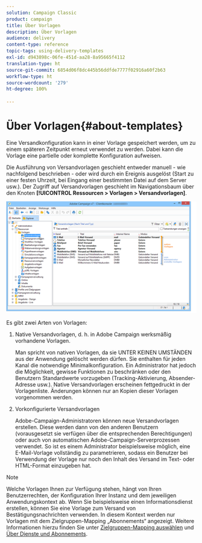 ```yaml
---
solution: Campaign Classic
product: campaign
title: Über Vorlagen
description: Über Vorlagen
audience: delivery
content-type: reference
topic-tags: using-delivery-templates
exl-id: d943898c-06fe-451d-aa28-8a95665f4112
translation-type: ht
source-git-commit: 6854d06f8dc445b56ddfde7777f02916a60f2b63
workflow-type: ht
source-wordcount: '279'
ht-degree: 100%

---
```


# Über Vorlagen{#about-templates}

Eine Versandkonfiguration kann in einer Vorlage gespeichert werden, um zu einem späteren Zeitpunkt erneut verwendet zu werden. Dabei kann die Vorlage eine partielle oder komplette Konfiguration aufweisen.

Die Ausführung von Versandvorlagen geschieht entweder manuell - wie nachfolgend beschrieben - oder wird durch ein Ereignis ausgelöst (Start zu einer festen Uhrzeit, bei Eingang einer bestimmten Datei auf dem Server usw.). Der Zugriff auf Versandvorlagen geschieht im Navigationsbaum über den Knoten **[!UICONTROL Ressourcen > Vorlagen > Versandvorlagen]**.

![](assets/s_user_template_list.png)

Es gibt zwei Arten von Vorlagen:

1. Native Versandvorlagen, d. h. in Adobe Campaign werksmäßig vorhandene Vorlagen.

   Man spricht von nativen Vorlagen, da sie UNTER KEINEN UMSTÄNDEN aus der Anwendung gelöscht werden dürfen. Sie enthalten für jeden Kanal die notwendige Minimalkonfiguration. Ein Administrator hat jedoch die Möglichkeit, gewisse Funktionen zu beschränken oder den Benutzern Standardwerte vorzugeben (Tracking-Aktivierung, Absender-Adresse usw.). Native Versandvorlagen erscheinen fettgedruckt in der Vorlagenliste. Änderungen können nur an Kopien dieser Vorlagen vorgenommen werden.

1. Vorkonfigurierte Versandvorlagen

   Adobe-Campaign-Administratoren können neue Versandvorlagen erstellen. Diese werden dann von den anderen Benutzern (vorausgesetzt sie verfügen über die entsprechenden Berechtigungen) oder auch von automatischen Adobe-Campaign-Serverprozessen verwendet. So ist es einem Administrator beispielsweise möglich, eine E-Mail-Vorlage vollständig zu parametrieren, sodass ein Benutzer bei Verwendung der Vorlage nur noch den Inhalt des Versand im Text- oder HTML-Format einzugeben hat.

>[!NOTE]
>
>Welche Vorlagen Ihnen zur Verfügung stehen, hängt von Ihren Benutzerrechten, der Konfiguration Ihrer Instanz und dem jeweiligen Anwendungskontext ab. Wenn Sie beispielsweise einen Informationsdienst erstellen, können Sie eine Vorlage zum Versand von Bestätigungsnachrichten verwenden. In diesem Kontext werden nur Vorlagen mit dem Zielgruppen-Mapping „Abonnements“ angezeigt. Weitere Informationen hierzu finden Sie unter [Zielgruppen-Mapping auswählen](../../delivery/using/selecting-a-target-mapping.md) und [Über Dienste und Abonnements](../../delivery/using/about-services-and-subscriptions.md).
